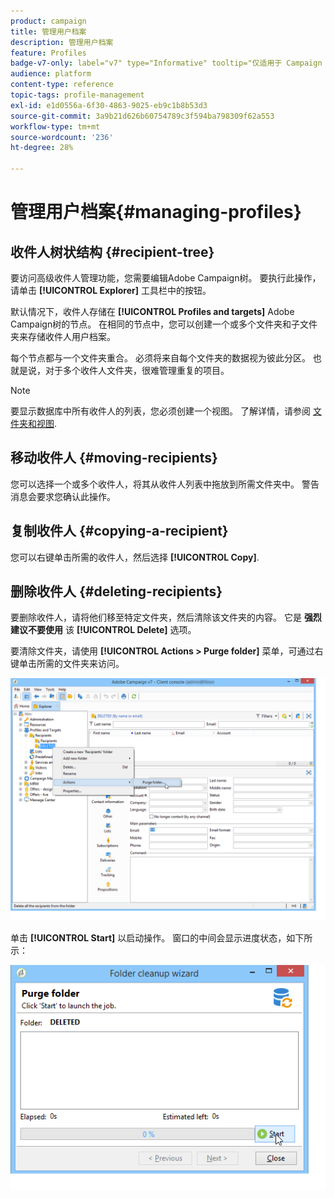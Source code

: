 ```yaml
---
product: campaign
title: 管理用户档案
description: 管理用户档案
feature: Profiles
badge-v7-only: label="v7" type="Informative" tooltip="仅适用于 Campaign Classic v7"
audience: platform
content-type: reference
topic-tags: profile-management
exl-id: e1d0556a-6f30-4863-9025-eb9c1b8b53d3
source-git-commit: 3a9b21d626b60754789c3f594ba798309f62a553
workflow-type: tm+mt
source-wordcount: '236'
ht-degree: 28%

---
```


# 管理用户档案{#managing-profiles}



## 收件人树状结构 {#recipient-tree}

要访问高级收件人管理功能，您需要编辑Adobe Campaign树。 要执行此操作，请单击 **[!UICONTROL Explorer]** 工具栏中的按钮。

默认情况下，收件人存储在 **[!UICONTROL Profiles and targets]** Adobe Campaign树的节点。 在相同的节点中，您可以创建一个或多个文件夹和子文件夹来存储收件人用户档案。

每个节点都与一个文件夹重合。 必须将来自每个文件夹的数据视为彼此分区。 也就是说，对于多个收件人文件夹，很难管理重复的项目。

>[!NOTE]
>
>要显示数据库中所有收件人的列表，您必须创建一个视图。 了解详情，请参阅 [文件夹和视图](../../platform/using/access-management-folders.md).

## 移动收件人 {#moving-recipients}

您可以选择一个或多个收件人，将其从收件人列表中拖放到所需文件夹中。 警告消息会要求您确认此操作。

## 复制收件人 {#copying-a-recipient}

您可以右键单击所需的收件人，然后选择 **[!UICONTROL Copy]**.

## 删除收件人 {#deleting-recipients}

要删除收件人，请将他们移至特定文件夹，然后清除该文件夹的内容。 它是 **强烈建议不要使用** 该 **[!UICONTROL Delete]** 选项。

要清除文件夹，请使用 **[!UICONTROL Actions > Purge folder]** 菜单，可通过右键单击所需的文件夹来访问。

![](assets/s_ncs_user_purge_folder.png)

单击 **[!UICONTROL Start]** 以启动操作。 窗口的中间会显示进度状态，如下所示：

![](assets/s_ncs_user_purge_folder_start.png)
